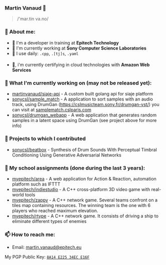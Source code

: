 ### Martin Vanaud 👋

> /'mar.tin va.no/

### 💬 About me:

- 🌱 I'm a developer in training at **Epitech Technology**
- :microscope: I'm currently working at **Sony Computer Science Laboratories**
- :hammer: I use daily: `.cpp`, `.[tj]s`, `.yaml`
####
- :telescope:, i'm currently certifying in cloud technologies with **Amazon Web Services**

### 👷 What I'm currently working on (may not be released yet):

- [martinvanaud/siaje-api](https://github.com/martinvanaud/JuniorConseilTaker-Siaje-API) - A custom built golang api for siaje platform
- [sonycsl/sample_match](https://github.com/SonyCSLParis/sample_match) - A application to sort samples with an audio track, using DrumGan (https://cslmusicteam.sony.fr/drumgan-vst/) you can visit at [samplematch.cslparis.com](https://samplematch.cslparis.com/)
- [sonycsl/drumgan_webapp](https://github.com/SonyCSLParis/drumgan_webapp) - A web application that generates random samples in a latent space using DrumGan (see project above for more info)

### :hammer: Projects to which I contributed

- [sonycsl/beatbox](https://github.com/sony-csl-maker/BeatBox) - Synthesis of Drum Sounds With Perceptual Timbral Conditioning Using Generative Adversarial Networks

### :school: My school assignments (done during the last 3 years):

- [myepitech/area](https://github.com/MyEpitech/B-DEV-500-PAR-5-2-area-martin.vanaud) - A web application for Action & Reaction, automation platform such as IFTTT
- [myepitech/indiestudio](https://github.com/MyEpitech/B-YEP-400-PAR-4-1-indiestudio-martin.vanaud) - A C++ cross-platform 3D video game with real-world tools
- [myepitech/zappy](https://github.com/MyEpitech/B-YEP-410-PAR-4-1-zappy-martin.vanaud) - A C++ network game. Several teams confront on a tiles map containing resources. The winning team is the one with 6 players who reached maximum elevation.
- [myepitech/rtype](https://github.com/MyEpitech/B-YEP-500-PAR-5-1-rtype-martin.vanaud) - A C++ network game. It consists of driving a ship to eliminate different types of enemies

### 📫 How to reach me:

- Email: [martin.vanaud@epitech.eu](mailto:martin.vanaud@epitech.eu)

My PGP Public Key: [`8A14 E225 34EC E16F`](https://keybase.io/martinvanaud/pgp_keys.asc)
